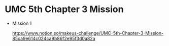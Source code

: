 # UMC 5th Chapter 3 Mission

- Mission 1
    
    https://www.notion.so/makeus-challenge/UMC-5th-Chapter-3-Mission-85ca9e614c024ca9b86f2e95f3d0a82a
